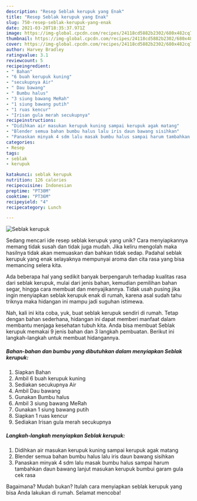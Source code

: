 ```yaml
---
description: "Resep Seblak kerupuk yang Enak"
title: "Resep Seblak kerupuk yang Enak"
slug: 750-resep-seblak-kerupuk-yang-enak
date: 2021-03-20T18:35:37.971Z
image: https://img-global.cpcdn.com/recipes/24118cd5882b2302/680x482cq70/seblak-kerupuk-foto-resep-utama.jpg
thumbnail: https://img-global.cpcdn.com/recipes/24118cd5882b2302/680x482cq70/seblak-kerupuk-foto-resep-utama.jpg
cover: https://img-global.cpcdn.com/recipes/24118cd5882b2302/680x482cq70/seblak-kerupuk-foto-resep-utama.jpg
author: Harvey Bradley
ratingvalue: 3.1
reviewcount: 5
recipeingredient:
- " Bahan"
- "6 buah kerupuk kuning"
- "secukupnya Air"
- " Dau bawang"
- " Bumbu halus"
- "3 siung bawang MeRah"
- "1 siung bawang putih"
- "1 ruas kencur"
- "Irisan gula merah secukupnya"
recipeinstructions:
- "Didihkan air masukan kerupuk kuning sampai kerupuk agak matang"
- "Blender semua bahan bumbu halus lalu iris daun bawang sisihkan"
- "Panaskan minyak 4 sdm lalu masak bumbu halus sampai harum tambahkan daun bawang lanjut masukan kerupuk bumbui garam gula cek rasa"
categories:
- Resep
tags:
- seblak
- kerupuk

katakunci: seblak kerupuk 
nutrition: 126 calories
recipecuisine: Indonesian
preptime: "PT30M"
cooktime: "PT36M"
recipeyield: "4"
recipecategory: Lunch

---
```



![Seblak kerupuk](https://img-global.cpcdn.com/recipes/24118cd5882b2302/680x482cq70/seblak-kerupuk-foto-resep-utama.jpg)

Sedang mencari ide resep seblak kerupuk yang unik? Cara menyiapkannya memang tidak susah dan tidak juga mudah. Jika keliru mengolah maka hasilnya tidak akan memuaskan dan bahkan tidak sedap. Padahal seblak kerupuk yang enak selayaknya mempunyai aroma dan cita rasa yang bisa memancing selera kita.

Ada beberapa hal yang sedikit banyak berpengaruh terhadap kualitas rasa dari seblak kerupuk, mulai dari jenis bahan, kemudian pemilihan bahan segar, hingga cara membuat dan menyajikannya. Tidak usah pusing jika ingin menyiapkan seblak kerupuk enak di rumah, karena asal sudah tahu triknya maka hidangan ini mampu jadi suguhan istimewa.




Nah, kali ini kita coba, yuk, buat seblak kerupuk sendiri di rumah. Tetap dengan bahan sederhana, hidangan ini dapat memberi manfaat dalam membantu menjaga kesehatan tubuh kita. Anda bisa membuat Seblak kerupuk memakai 9 jenis bahan dan 3 langkah pembuatan. Berikut ini langkah-langkah untuk membuat hidangannya.

<!--inarticleads1-->

##### Bahan-bahan dan bumbu yang dibutuhkan dalam menyiapkan Seblak kerupuk:

1. Siapkan  Bahan
1. Ambil 6 buah kerupuk kuning
1. Sediakan secukupnya Air
1. Ambil  Dau bawang
1. Gunakan  Bumbu halus
1. Ambil 3 siung bawang MeRah
1. Gunakan 1 siung bawang putih
1. Siapkan 1 ruas kencur
1. Sediakan Irisan gula merah secukupnya




<!--inarticleads2-->

##### Langkah-langkah menyiapkan Seblak kerupuk:

1. Didihkan air masukan kerupuk kuning sampai kerupuk agak matang
1. Blender semua bahan bumbu halus lalu iris daun bawang sisihkan
1. Panaskan minyak 4 sdm lalu masak bumbu halus sampai harum tambahkan daun bawang lanjut masukan kerupuk bumbui garam gula cek rasa




Bagaimana? Mudah bukan? Itulah cara menyiapkan seblak kerupuk yang bisa Anda lakukan di rumah. Selamat mencoba!
